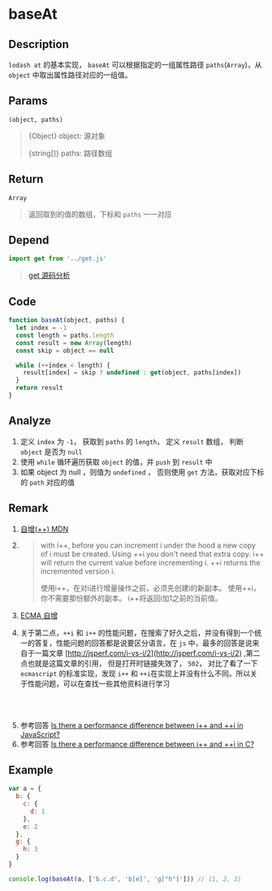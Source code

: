 # baseAt

## Description 
`lodash at` 的基本实现， `baseAt` 可以根据指定的一组属性路径 `paths`(`Array`)，从 `object` 中取出属性路径对应的一组值。
## Params
`(object, paths)`
> {Object} object: 源对象
>
> {string[]} paths: 路径数组
>

## Return
`Array`
> 返回取到的值的数组，下标和 `paths` 一一对应
>

## Depend
```js
import get from '../get.js'
```
> [get 源码分析](../export/get.md)


## Code
```js
function baseAt(object, paths) {
  let index = -1
  const length = paths.length
  const result = new Array(length)
  const skip = object == null

  while (++index < length) {
    result[index] = skip ? undefined : get(object, paths[index])
  }
  return result
}
```

## Analyze
1. 定义 `index` 为 `-1`， 获取到 `paths` 的 `length`， 定义 `result` 数组， 判断 `object` 是否为 `null`
2. 使用 `while` 循环遍历获取 `object` 的值，并 `push` 到 `result` 中
3. 如果 object 为 null ，则值为 `undefined` ， 否则使用 `get` 方法，获取对应下标的 `path` 对应的值

## Remark
1. [自增(++) MDN](https://developer.mozilla.org/zh-CN/docs/Web/JavaScript/Reference/Operators/Increment)
2. 
   > with i++, before you can increment i under the hood a new copy of i must be created. Using ++i you don't need that extra copy. i++ will return the current value before incrementing i. ++i returns the incremented version i.
   >
   > 使用i++，在对i进行增量操作之前，必须先创建i的新副本。
   > 使用++i，你不需要那份额外的副本。
   > i++将返回i加1之前的当前值。

3. [ECMA 自增](https://tc39.es/ecma262/#sec-postfix-increment-operator-runtime-semantics-evaluation)
4. 关于第二点，`++i` 和 `i++` 的性能问题，在搜索了好久之后，并没有得到一个统一的答复，性能问题的回答都是说要区分语言，在 `js` 中，最多的回答是说来自于一篇文章 [http://jsperf.com/i-vs-i/2](http://jsperf.com/i-vs-i/2) ,第二点也就是这篇文章的引用， 但是打开时链接失效了， `502`， 对比了看了一下 `ecmascript` 的标准实现，发现 `i++` 和 `++i`在实现上并没有什么不同。所以关于性能问题，可以在查找一些其他资料进行学习

<br/>
<br/>

<img style="zoom:2" :src="$withBase('/assets/baseAt_1.png')" />

5. 参考回答 [Is there a performance difference between i++ and ++i in JavaScript?](https://stackoverflow.com/questions/12504765/is-there-a-performance-difference-between-i-and-i-in-javascript)
6. 参考回答 [Is there a performance difference between i++ and ++i in C?](https://stackoverflow.com/questions/24886/is-there-a-performance-difference-between-i-and-i-in-c)

## Example
```js
var a = {
  b: {
    c: {
      d: 1
    },
    e: 2
  },
  g: {
    h: 3
  }
}

console.log(baseAt(a, ['b.c.d', 'b[e]', 'g["h"]'])) // [1, 2, 3]
```
